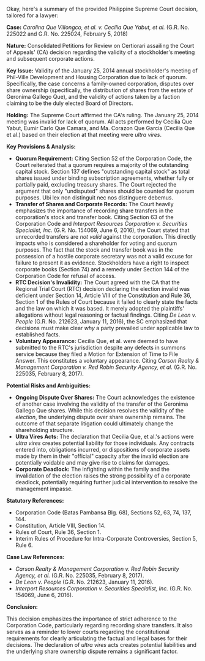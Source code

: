 Okay, here's a summary of the provided Philippine Supreme Court decision, tailored for a lawyer:

**Case:** *Carolina Que Villongco, et al. v. Cecilia Que Yabut, et al.* (G.R. No. 225022 and G.R. No. 225024, February 5, 2018)

**Nature:** Consolidated Petitions for Review on Certiorari assailing the Court of Appeals' (CA) decision regarding the validity of a stockholder's meeting and subsequent corporate actions.

**Key Issue:** Validity of the January 25, 2014 annual stockholder's meeting of Phil-Ville Development and Housing Corporation due to lack of quorum.  Specifically, the case concerns a family-owned corporation, disputes over share ownership (specifically, the distribution of shares from the estate of Geronima Gallego Que), and the validity of actions taken by a faction claiming to be the duly elected Board of Directors.

**Holding:** The Supreme Court affirmed the CA's ruling. The January 25, 2014 meeting was invalid for lack of quorum. All acts performed by Cecilia Que Yabut, Eumir Carlo Que Camara, and Ma. Corazon Que Garcia (Cecilia Que et al.) based on their election at that meeting were *ultra vires*.

**Key Provisions & Analysis:**

*   **Quorum Requirement:**  Citing Section 52 of the Corporation Code, the Court reiterated that a quorum requires a majority of the outstanding capital stock.  Section 137 defines "outstanding capital stock" as total shares issued under binding subscription agreements, whether fully or partially paid, excluding treasury shares. The Court rejected the argument that only "undisputed" shares should be counted for quorum purposes. Ubi lex non distinguit nec nos distinguere debemus.
*   **Transfer of Shares and Corporate Records:** The Court heavily emphasizes the importance of recording share transfers in the corporation's stock and transfer book.  Citing Section 63 of the Corporation Code and *Interport Resources Corporation v. Securities Specialist, Inc.* (G.R. No. 154069, June 6, 2016), the Court stated that unrecorded transfers are *not valid* against the corporation. This directly impacts who is considered a shareholder for voting and quorum purposes. The fact that the stock and transfer book was in the possession of a hostile corporate secretary was not a valid excuse for failure to present it as evidence.  Stockholders have a right to inspect corporate books (Section 74) and a remedy under Section 144 of the Corporation Code for refusal of access.
*   **RTC Decision's Invalidity:** The Court agreed with the CA that the Regional Trial Court (RTC) decision declaring the election invalid was deficient under Section 14, Article VIII of the Constitution and Rule 36, Section 1 of the Rules of Court because it failed to clearly state the facts and the law on which it was based.  It merely adopted the plaintiffs' allegations without legal reasoning or factual findings. Citing *De Leon v. People* (G.R. No. 212623, January 11, 2016), the SC emphasized that decisions must make clear *why* a party prevailed under applicable law to established facts.
*   **Voluntary Appearance:** Cecilia Que, et al. were deemed to have submitted to the RTC's jurisdiction despite any defects in summons service because they filed a Motion for Extension of Time to File Answer. This constitutes a voluntary appearance. Citing *Carson Realty & Management Corporation v. Red Robin Security Agency, et al.* (G.R. No. 225035, February 8, 2017).

**Potential Risks and Ambiguities:**

*   **Ongoing Dispute Over Shares:** The Court acknowledges the existence of another case involving the validity of the transfer of the Geronima Gallego Que shares. While this decision resolves the validity of the *election*, the underlying dispute over share ownership remains. The outcome of that separate litigation could ultimately change the shareholding structure.
*   **Ultra Vires Acts:** The declaration that Cecilia Que, et al.'s actions were *ultra vires* creates potential liability for those individuals.  Any contracts entered into, obligations incurred, or dispositions of corporate assets made by them in their "official" capacity after the invalid election are potentially voidable and may give rise to claims for damages.
*   **Corporate Deadlock:** The infighting within the family and the invalidation of the election raises the strong possibility of a corporate deadlock, potentially requiring further judicial intervention to resolve the management impasse.

**Statutory References:**

*   Corporation Code (Batas Pambansa Blg. 68), Sections 52, 63, 74, 137, 144.
*   Constitution, Article VIII, Section 14.
*   Rules of Court, Rule 36, Section 1.
*   Interim Rules of Procedure for Intra-Corporate Controversies, Section 5, Rule 6.

**Case Law References:**

*   *Carson Realty & Management Corporation v. Red Robin Security Agency, et al.* (G.R. No. 225035, February 8, 2017).
*   *De Leon v. People* (G.R. No. 212623, January 11, 2016).
*   *Interport Resources Corporation v. Securities Specialist, Inc.* (G.R. No. 154069, June 6, 2016).

**Conclusion:**

This decision emphasizes the importance of strict adherence to the Corporation Code, particularly regarding recording share transfers. It also serves as a reminder to lower courts regarding the constitutional requirements for clearly articulating the factual and legal bases for their decisions. The declaration of *ultra vires* acts creates potential liabilities and the underlying share ownership dispute remains a significant factor.
